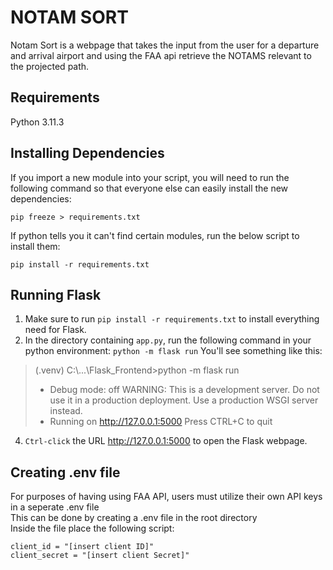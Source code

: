 # NOTAM SORT

Notam Sort is a webpage that takes the input from the user for a departure and arrival airport and using the FAA api retrieve the NOTAMS relevant to the projected path.

## Requirements

Python 3.11.3
## Installing Dependencies
If you import a new module into your script, you will need to run the following command so that everyone else can easily install the new dependencies:
```
pip freeze > requirements.txt
```
If python tells you it can't find certain modules, run the below script to install them:
```
pip install -r requirements.txt
```
## Running Flask
1. Make sure to run ```pip install -r requirements.txt``` to install everything need for Flask.
2. In the directory containing `app.py`, run the following command in your python environment: ```python -m flask run``` You'll see something like this: 
> (.venv) C:\\...\\Flask_Frontend>python -m flask run
>  * Debug mode: off
> WARNING: This is a development server. Do not use it in a production deployment. Use a production WSGI server instead.
>  * Running on http://127.0.0.1:5000
> Press CTRL+C to quit
4. `Ctrl-click` the URL http://127.0.0.1:5000 to open the Flask webpage.

## Creating .env file

For purposes of having using FAA API, users must utilize their own API keys in a seperate .env file </br>
This can be done by creating a .env file in the root directory </br>
Inside the file place the following script: </br>

```
client_id = "[insert client ID]"
client_secret = "[insert client Secret]"
```
